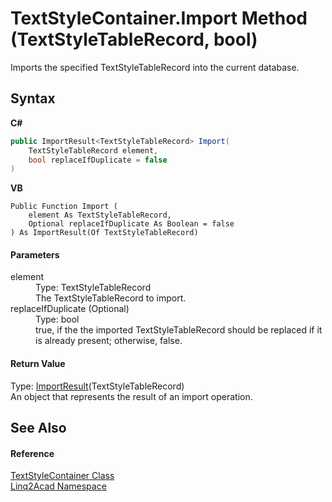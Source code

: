 # TextStyleContainer.Import Method (TextStyleTableRecord, bool)
 

Imports the specified TextStyleTableRecord into the current database.

## Syntax

**C#**<br />
``` C#
public ImportResult<TextStyleTableRecord> Import(
	TextStyleTableRecord element,
	bool replaceIfDuplicate = false
)
```

**VB**<br />
``` VB
Public Function Import ( 
	element As TextStyleTableRecord,
	Optional replaceIfDuplicate As Boolean = false
) As ImportResult(Of TextStyleTableRecord)
```


#### Parameters
<dl><dt>element</dt><dd>Type: TextStyleTableRecord<br />The TextStyleTableRecord to import.</dd><dt>replaceIfDuplicate (Optional)</dt><dd>Type: bool<br />true, if the the imported TextStyleTableRecord should be replaced if it is already present; otherwise, false.</dd></dl>

#### Return Value
Type: <a href="T_Linq2Acad_ImportResult_1.md">ImportResult</a>(TextStyleTableRecord)<br />An object that represents the result of an import operation.

## See Also


#### Reference
<a href="T_Linq2Acad_TextStyleContainer.md">TextStyleContainer Class</a><br /><a href="N_Linq2Acad.md">Linq2Acad Namespace</a><br />
